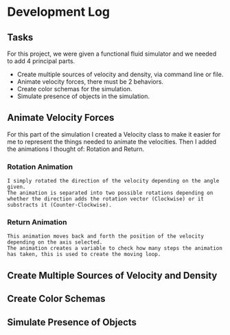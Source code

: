 # Development Log
## Tasks
For this project, we were given a functional fluid simulator and we needed to add 4 principal parts.
* Create multiple sources of velocity and density, via command line or file.
* Animate velocity forces, there must be 2 behaviors.
* Create color schemas for the simulation.
* Simulate presence of objects in the simulation.

## Animate Velocity Forces
For this part of the simulation I created a Velocity class to make it easier for me to represent the things needed to animate the velocities. Then I added the animations I thought of: Rotation and Return.
### Rotation Animation
    I simply rotated the direction of the velocity depending on the angle given.
    The animation is separated into two possible rotations depending on whether the direction adds the rotation vector (Clockwise) or it substracts it (Counter-Clockwise).
### Return Animation
    This animation moves back and forth the position of the velocity depending on the axis selected.
    The animation creates a variable to check how many steps the animation has taken, this is used to create the moving loop.


## Create Multiple Sources of Velocity and Density

## Create Color Schemas

## Simulate Presence of Objects